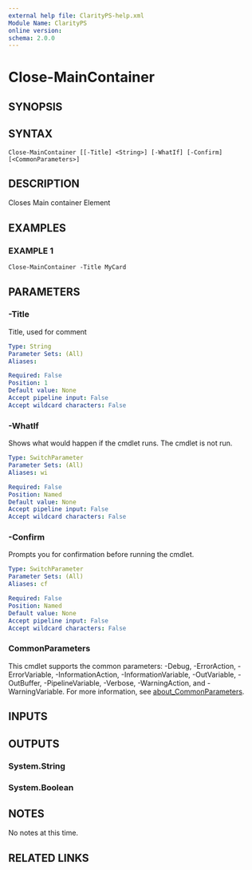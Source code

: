 ```yaml
---
external help file: ClarityPS-help.xml
Module Name: ClarityPS
online version:
schema: 2.0.0
---
```


# Close-MainContainer

## SYNOPSIS

## SYNTAX

```
Close-MainContainer [[-Title] <String>] [-WhatIf] [-Confirm] [<CommonParameters>]
```

## DESCRIPTION
Closes Main container Element

## EXAMPLES

### EXAMPLE 1
```
Close-MainContainer -Title MyCard
```

## PARAMETERS

### -Title
Title, used for comment

```yaml
Type: String
Parameter Sets: (All)
Aliases:

Required: False
Position: 1
Default value: None
Accept pipeline input: False
Accept wildcard characters: False
```

### -WhatIf
Shows what would happen if the cmdlet runs.
The cmdlet is not run.

```yaml
Type: SwitchParameter
Parameter Sets: (All)
Aliases: wi

Required: False
Position: Named
Default value: None
Accept pipeline input: False
Accept wildcard characters: False
```

### -Confirm
Prompts you for confirmation before running the cmdlet.

```yaml
Type: SwitchParameter
Parameter Sets: (All)
Aliases: cf

Required: False
Position: Named
Default value: None
Accept pipeline input: False
Accept wildcard characters: False
```

### CommonParameters
This cmdlet supports the common parameters: -Debug, -ErrorAction, -ErrorVariable, -InformationAction, -InformationVariable, -OutVariable, -OutBuffer, -PipelineVariable, -Verbose, -WarningAction, and -WarningVariable. For more information, see [about_CommonParameters](http://go.microsoft.com/fwlink/?LinkID=113216).

## INPUTS

## OUTPUTS

### System.String
### System.Boolean
## NOTES
No notes at this time.

## RELATED LINKS

